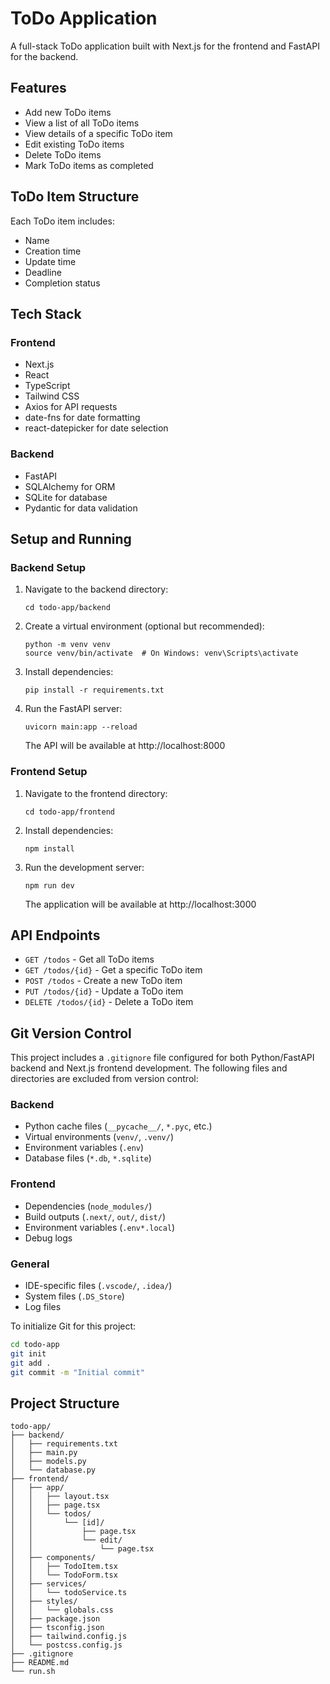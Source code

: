 # ToDo Application

A full-stack ToDo application built with Next.js for the frontend and FastAPI for the backend.

## Features

- Add new ToDo items
- View a list of all ToDo items
- View details of a specific ToDo item
- Edit existing ToDo items
- Delete ToDo items
- Mark ToDo items as completed

## ToDo Item Structure

Each ToDo item includes:
- Name
- Creation time
- Update time
- Deadline
- Completion status

## Tech Stack

### Frontend
- Next.js
- React
- TypeScript
- Tailwind CSS
- Axios for API requests
- date-fns for date formatting
- react-datepicker for date selection

### Backend
- FastAPI
- SQLAlchemy for ORM
- SQLite for database
- Pydantic for data validation

## Setup and Running

### Backend Setup

1. Navigate to the backend directory:
   ```
   cd todo-app/backend
   ```

2. Create a virtual environment (optional but recommended):
   ```
   python -m venv venv
   source venv/bin/activate  # On Windows: venv\Scripts\activate
   ```

3. Install dependencies:
   ```
   pip install -r requirements.txt
   ```

4. Run the FastAPI server:
   ```
   uvicorn main:app --reload
   ```

   The API will be available at http://localhost:8000

### Frontend Setup

1. Navigate to the frontend directory:
   ```
   cd todo-app/frontend
   ```

2. Install dependencies:
   ```
   npm install
   ```

3. Run the development server:
   ```
   npm run dev
   ```

   The application will be available at http://localhost:3000

## API Endpoints

- `GET /todos` - Get all ToDo items
- `GET /todos/{id}` - Get a specific ToDo item
- `POST /todos` - Create a new ToDo item
- `PUT /todos/{id}` - Update a ToDo item
- `DELETE /todos/{id}` - Delete a ToDo item

## Git Version Control

This project includes a `.gitignore` file configured for both Python/FastAPI backend and Next.js frontend development. The following files and directories are excluded from version control:

### Backend
- Python cache files (`__pycache__/`, `*.pyc`, etc.)
- Virtual environments (`venv/`, `.venv/`)
- Environment variables (`.env`)
- Database files (`*.db`, `*.sqlite`)

### Frontend
- Dependencies (`node_modules/`)
- Build outputs (`.next/`, `out/`, `dist/`)
- Environment variables (`.env*.local`)
- Debug logs

### General
- IDE-specific files (`.vscode/`, `.idea/`)
- System files (`.DS_Store`)
- Log files

To initialize Git for this project:

```bash
cd todo-app
git init
git add .
git commit -m "Initial commit"
```

## Project Structure

```
todo-app/
├── backend/
│   ├── requirements.txt
│   ├── main.py
│   ├── models.py
│   └── database.py
├── frontend/
│   ├── app/
│   │   ├── layout.tsx
│   │   ├── page.tsx
│   │   └── todos/
│   │       └── [id]/
│   │           ├── page.tsx
│   │           └── edit/
│   │               └── page.tsx
│   ├── components/
│   │   ├── TodoItem.tsx
│   │   └── TodoForm.tsx
│   ├── services/
│   │   └── todoService.ts
│   ├── styles/
│   │   └── globals.css
│   ├── package.json
│   ├── tsconfig.json
│   ├── tailwind.config.js
│   └── postcss.config.js
├── .gitignore
├── README.md
└── run.sh
